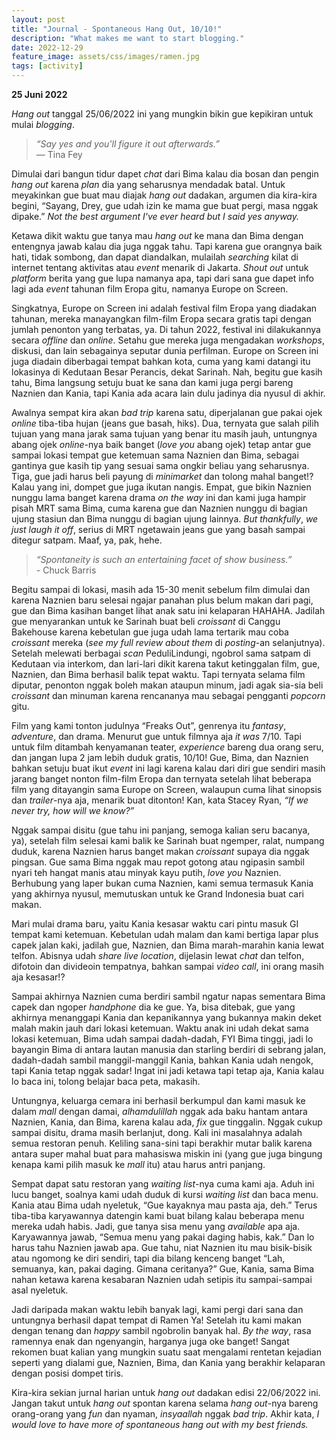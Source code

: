 ```yaml
---
layout: post
title: "Journal - Spontaneous Hang Out, 10/10!"
description: "What makes me want to start blogging."
date: 2022-12-29
feature_image: assets/css/images/ramen.jpg
tags: [activity]
---
```


**25 Juni 2022**

*Hang out* tanggal 25/06/2022 ini yang mungkin bikin gue kepikiran untuk mulai *blogging*.

> *“Say yes and you'll figure it out afterwards.”* <br> ― Tina Fey

Dimulai dari bangun tidur dapet *chat* dari Bima kalau dia bosan dan pengin *hang out* karena *plan* dia yang seharusnya mendadak batal. Untuk meyakinkan gue buat mau diajak *hang out* dadakan, argumen dia kira-kira begini, “Sayang, Drey, gue udah izin ke mama gue buat pergi, masa nggak dipake.” *Not the best argument I've ever heard but I said yes anyway.*
<!--more-->
Ketawa dikit waktu gue tanya mau *hang out* ke mana dan Bima dengan entengnya jawab kalau dia juga nggak tahu. Tapi karena gue orangnya baik hati, tidak sombong, dan dapat diandalkan, mulailah *searching* kilat di internet tentang aktivitas atau *event* menarik di Jakarta. *Shout out* untuk *platform* berita yang gue lupa namanya apa, tapi dari sana gue dapet info lagi ada *event* tahunan film Eropa gitu, namanya Europe on Screen.

Singkatnya, Europe on Screen ini adalah festival film Eropa yang diadakan tahunan, mereka manayangkan film-film Eropa secara gratis tapi dengan jumlah penonton yang terbatas, ya. Di tahun 2022, festival ini dilakukannya secara *offline* dan *online*. Setahu gue mereka juga mengadakan *workshops*, diskusi, dan lain sebagainya seputar dunia perfilman. Europe on Screen ini juga diadain diberbagai tempat bahkan kota, cuma yang kami datangi itu lokasinya di Kedutaan Besar Perancis, dekat Sarinah. Nah, begitu gue kasih tahu, Bima langsung setuju buat ke sana dan kami juga pergi bareng Naznien dan Kania, tapi Kania ada acara lain dulu jadinya dia nyusul di akhir.

Awalnya sempat kira akan *bad trip* karena satu, diperjalanan gue pakai ojek *online* tiba-tiba hujan (jeans gue basah, hiks). Dua, ternyata gue salah pilih tujuan yang mana jarak sama tujuan yang benar itu masih jauh, untungnya abang ojek *online*-nya baik banget (*love you* abang ojek) tetap antar gue sampai lokasi tempat gue ketemuan sama Naznien dan Bima, sebagai gantinya gue kasih tip yang sesuai sama ongkir beliau yang seharusnya. Tiga, gue jadi harus beli payung di *minimarket* dan tolong mahal banget!? Kalau yang ini, dompet gue juga ikutan nangis. Empat, gue bikin Naznien nunggu lama banget karena drama *on the way* ini dan kami juga hampir pisah MRT sama Bima, cuma karena gue dan Naznien nunggu di bagian ujung stasiun dan Bima nunggu di bagian ujung lainnya. *But thankfully*, *we just laugh it off*, serius di MRT ngetawain jeans gue yang basah sampai ditegur satpam. Maaf, ya, pak, hehe.

> *“Spontaneity is such an entertaining facet of show business.”* <br> - Chuck Barris

Begitu sampai di lokasi, masih ada 15-30 menit sebelum film dimulai dan karena Naznien baru selesai ngajar panahan plus belum makan dari pagi, gue dan Bima kasihan banget lihat anak satu ini kelaparan HAHAHA. Jadilah gue menyarankan untuk ke Sarinah buat beli *croissant* di Canggu Bakehouse karena kebetulan gue juga udah lama tertarik mau coba *croissant* mereka (*see my full review about them* di *posting*-an selanjutnya). Setelah melewati berbagai *scan* PeduliLindungi, ngobrol sama satpam di Kedutaan via interkom, dan lari-lari dikit karena takut ketinggalan film, gue, Naznien, dan Bima berhasil balik tepat waktu. Tapi ternyata selama film diputar, penonton nggak boleh makan ataupun minum, jadi agak sia-sia beli *croissant* dan minuman karena rencananya mau sebagai pengganti *popcorn* gitu.

Film yang kami tonton judulnya “Freaks Out”, genrenya itu *fantasy*, *adventure*, dan drama. Menurut gue untuk filmnya aja *it was* 7/10. Tapi untuk film ditambah kenyamanan teater, *experience* bareng dua orang seru, dan jangan lupa 2 jam lebih duduk gratis, 10/10! Gue, Bima, dan Naznien bahkan setuju buat ikut *event* ini lagi karena kalau dari diri gue sendiri masih jarang banget nonton film-film Eropa dan ternyata setelah lihat beberapa film yang ditayangin sama Europe on Screen, walaupun cuma lihat sinopsis dan *trailer*-nya aja, menarik buat ditonton! Kan, kata Stacey Ryan, *“If we never try, how will we know?”*

Nggak sampai disitu (gue tahu ini panjang, semoga kalian seru bacanya, ya), setelah film selesai kami balik ke Sarinah buat ngemper, ralat, numpang duduk, karena Naznien harus banget makan *croissant* supaya dia nggak pingsan. Gue sama Bima nggak mau repot gotong atau ngipasin sambil nyari teh hangat manis atau minyak kayu putih, *love you* Naznien. Berhubung yang laper bukan cuma Naznien, kami semua termasuk Kania yang akhirnya nyusul, memutuskan untuk ke Grand Indonesia buat cari makan.

Mari mulai drama baru, yaitu Kania kesasar waktu cari pintu masuk GI tempat kami ketemuan. Kebetulan udah malam dan kami bertiga lapar plus capek jalan kaki, jadilah gue, Naznien, dan Bima marah-marahin kania lewat telfon. Abisnya udah *share live location*, dijelasin lewat *chat* dan telfon, difotoin dan divideoin tempatnya, bahkan sampai *video call*, ini orang masih aja kesasar!?

Sampai akhirnya Naznien cuma berdiri sambil ngatur napas sementara Bima capek dan ngoper *handphone* dia ke gue. Ya, bisa ditebak, gue yang akhirnya menanggapi Kania dan kepanikannya yang bukannya makin deket malah makin jauh dari lokasi ketemuan. Waktu anak ini udah dekat sama lokasi ketemuan, Bima udah sampai dadah-dadah, FYI Bima tinggi, jadi lo bayangin Bima di antara lautan manusia dan starling berdiri di sebrang jalan, dadah-dadah sambil manggil-manggil Kania, bahkan Kania udah nengok, tapi Kania tetap nggak sadar! Ingat ini jadi ketawa tapi tetap aja, Kania kalau lo baca ini, tolong belajar baca peta, makasih.

Untungnya, keluarga cemara ini berhasil berkumpul dan kami masuk ke dalam *mall* dengan damai, *alhamdulillah* nggak ada baku hantam antara Naznien, Kania, dan Bima, karena kalau ada, *fix* gue tinggalin. Nggak cukup sampai disitu, drama masih berlanjut, dong. Kali ini masalahnya adalah semua restoran penuh. Keliling sana-sini tapi berakhir mutar balik karena antara super mahal buat para mahasiswa miskin ini (yang gue juga bingung kenapa kami pilih masuk ke *mall* itu) atau harus antri panjang.

Sempat dapat satu restoran yang *waiting list*-nya cuma kami aja. Aduh ini lucu banget, soalnya kami udah duduk di kursi *waiting list* dan baca menu. Kania atau Bima udah nyeletuk, “Gue kayaknya mau pasta aja, deh.” Terus tiba-tiba karyawannya datengin kami buat bilang kalau beberapa menu mereka udah habis. Jadi, gue tanya sisa menu yang *available* apa aja. Karyawannya jawab, “Semua menu yang pakai daging habis, kak.” Dan lo harus tahu Naznien jawab apa. Gue tahu, niat Naznien itu mau bisik-bisik atau ngomong ke diri sendiri, tapi dia bilang kenceng banget “Lah, semuanya, kan, pakai daging. Gimana ceritanya?” Gue, Kania, sama Bima nahan ketawa karena kesabaran Naznien udah setipis itu sampai-sampai asal nyeletuk.

Jadi daripada makan waktu lebih banyak lagi, kami pergi dari sana dan untungnya berhasil dapat tempat di Ramen Ya! Setelah itu kami makan dengan tenang dan *happy* sambil ngobrolin banyak hal. *By the way*, rasa ramennya enak dan ngenyangin, harganya juga oke banget! Sangat rekomen buat kalian yang mungkin suatu saat mengalami rentetan kejadian seperti yang dialami gue, Naznien, Bima, dan Kania yang berakhir kelaparan dengan posisi dompet tiris.

Kira-kira sekian jurnal harian untuk *hang out* dadakan edisi 22/06/2022 ini. Jangan takut untuk *hang out* spontan karena selama *hang out*-nya bareng orang-orang yang *fun* dan nyaman, *insyaallah* nggak *bad trip*. Akhir kata, *I would love to have more of spontaneous hang out with my best friends.*
